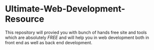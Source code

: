 # Ultimate-Web-Development-Resource
This repository will provied you with bunch of hands free site and tools which are absolutely *FREE* and will help you in web development both in front end as well as back end development. 
